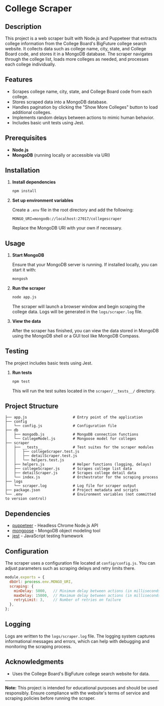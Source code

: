 
# College Scraper

## Description

This project is a web scraper built with Node.js and Puppeteer that extracts college information from the College Board's BigFuture college search website. It collects data such as college name, city, state, and College Board code, and stores it in a MongoDB database. The scraper navigates through the college list, loads more colleges as needed, and processes each college individually.

## Features

- Scrapes college name, city, state, and College Board code from each college.
- Stores scraped data into a MongoDB database.
- Handles pagination by clicking the "Show More Colleges" button to load additional colleges.
- Implements random delays between actions to mimic human behavior.
- Includes basic unit tests using Jest.

## Prerequisites

- **Node.js**
- **MongoDB** (running locally or accessible via URI)

## Installation


1. **Install dependencies**

   ```bash
   npm install
   ```

3. **Set up environment variables**

   Create a `.env` file in the root directory and add the following:

   ```env
   MONGO_URI=mongodb://localhost:27017/collegescraper
   ```

   Replace the MongoDB URI with your own if necessary.

## Usage

1. **Start MongoDB**

   Ensure that your MongoDB server is running. If installed locally, you can start it with:

   ```bash
   mongosh
   ```

2. **Run the scraper**

   ```bash
   node app.js
   ```

   The scraper will launch a browser window and begin scraping the college data. Logs will be generated in the `logs/scraper.log` file.

3. **View the data**

   After the scraper has finished, you can view the data stored in MongoDB using the MongoDB shell or a GUI tool like MongoDB Compass.

## Testing

The project includes basic tests using Jest.

1. **Run tests**

   ```bash
   npm test
   ```

   This will run the test suites located in the `scraper/__tests__/` directory.

## Project Structure

```
├── app.js                     # Entry point of the application
├── config
│   └── config.js              # Configuration file
├── db
│   ├── mongodb.js             # MongoDB connection functions
│   └── CollegeModel.js        # Mongoose model for colleges
├── scraper
│   ├── __tests__              # Test suites for the scraper modules
│   │   ├── collegeScraper.test.js
│   │   ├── detailScraper.test.js
│   │   └── helpers.test.js
│   ├── helpers.js             # Helper functions (logging, delays)
│   ├── collegeScraper.js      # Scrapes college list data
│   ├── detailScraper.js       # Scrapes college detail data
│   └── index.js               # Orchestrator for the scraping process
├── logs
│   └── scraper.log            # Log file for scraper output
├── package.json               # Project metadata and scripts
└── .env                       # Environment variables (not committed to version control)
```

## Dependencies

- [puppeteer](https://www.npmjs.com/package/puppeteer) - Headless Chrome Node.js API
- [mongoose](https://www.npmjs.com/package/mongoose) - MongoDB object modeling tool
- [jest](https://www.npmjs.com/package/jest) - JavaScript testing framework

## Configuration

The scraper uses a configuration file located at `config/config.js`. You can adjust parameters such as scraping delays and retry limits there.

```javascript
module.exports = {
  dbUrl: process.env.MONGO_URI,
  scraping: {
    minDelay: 5000,   // Minimum delay between actions (in milliseconds)
    maxDelay: 15000,  // Maximum delay between actions (in milliseconds)
    retryLimit: 3,    // Number of retries on failure
  },
};
```

## Logging

Logs are written to the `logs/scraper.log` file. The logging system captures informational messages and errors, which can help with debugging and monitoring the scraping process.

## Acknowledgments

- Uses the College Board's BigFuture college search website for data.

---

**Note:** This project is intended for educational purposes and should be used responsibly. Ensure compliance with the website's terms of service and scraping policies before running the scraper.
